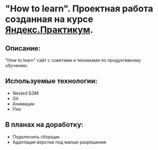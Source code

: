 # "How to learn". Проектная работа созданная на курсе [Яндекс.Практикум](https://praktikum.yandex.ru/).

## Описание: 

"How to learn" сайт с советами и техниками по продуктивному обучению.

## Используемые технологии: 

* Nested БЭМ
* Git 
* Анимации
* Flex

## В планах на доработку: 

* Подключить сборщик
* Адаптация верстки под малые разрешения 
